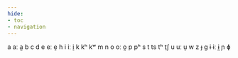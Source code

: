 ```yaml
---
hide:
- toc
- navigation
---
```

a
aː
a̰
b
c
d
e
eː
ḛ
h
i
iː
ḭ
k
kʰ
kʷ
m
n
o
oː
o̰
p
pʰ
s
t
ts
tʰ
t̠ʃ
u
uː
ṵ
w
z
ɟ
ɡ
ɨ
ɨː
ɨ̰
ɲ
ɸ
